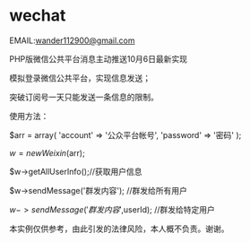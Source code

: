 wechat
======
EMAIL:wander112900@gmail.com

PHP版微信公共平台消息主动推送10月6日最新实现

模拟登录微信公共平台，实现信息发送；

突破订阅号一天只能发送一条信息的限制。


使用方法：

$arr = array(
	'account' => '公众平台帐号',
	'password' => '密码'
);

$w = new Weixin($arr);

$w->getAllUserInfo();//获取用户信息

$w->sendMessage('群发内容'); //群发给所有用户

$w->sendMessage('群发内容',$userId); //群发给特定用户


本实例仅供参考，由此引发的法律风险，本人概不负责。谢谢。